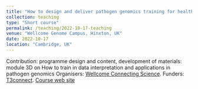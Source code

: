 ```yaml
---
title: "How to design and deliver pathogen genomics training for health and research professionals"
collection: teaching
type: "Short course"
permalink: /teaching/2022-10-17-teaching
venue: "Wellcome Genome Campus, Hinxton, UK"
date: 2022-10-17
location: "Cambridge, UK"
---
```


Contribution: programme design and content, development of materials: module 3D on How to train in data interpretation and applications in pathogen genomics
Organisers: [Wellcome Connecting Science](https://coursesandconferences.wellcomeconnectingscience.org/). Funders: [T3connect](https://t3connect.org/). [Course web site](https://coursesandconferences.wellcomeconnectingscience.org/event/how-to-design-and-deliver-pathogen-genomics-training-for-health-and-research-professionals-20221017/)


